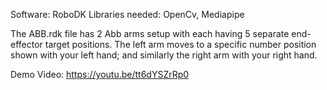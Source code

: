 Software: RoboDK
Libraries needed: OpenCv, Mediapipe

The ABB.rdk file has 2 Abb arms setup with each having 5 separate end-effector target positions. The left arm moves to a specific number position shown with your left hand; and similarly the right arm with your right hand.

Demo Video: https://youtu.be/tt6dYSZrRp0
